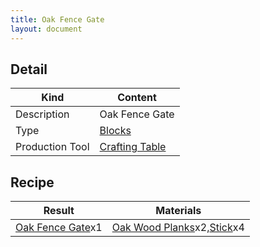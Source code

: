 ```yaml
---
title: Oak Fence Gate
layout: document
---
```

## Detail

|Kind|Content|
|---|---|
|Description|Oak Fence Gate|
|Type|[Blocks](Blocks)|
|Production Tool|[Crafting Table](Crafting_Table)|

## Recipe

|Result|Materials|
|---|---|
|[Oak Fence Gate](Oak_Fence_Gate)x1|[Oak Wood Planks](Oak_Wood_Planks)x2,[Stick](Stick)x4|

